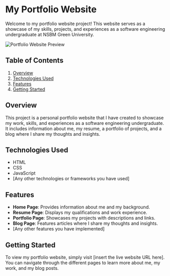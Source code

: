 # My Portfolio Website

Welcome to my portfolio website project! This website serves as a showcase of my skills, projects, and experiences as a software engineering undergraduate at NSBM Green University.

![Portfolio Website Preview](/path/to/your/website-screenshot.png)

## Table of Contents

1. [Overview](#overview)
2. [Technologies Used](#technologies-used)
3. [Features](#features)
4. [Getting Started](#getting-started)

## Overview

This project is a personal portfolio website that I have created to showcase my work, skills, and experiences as a software engineering undergraduate. It includes information about me, my resume, a portfolio of projects, and a blog where I share my thoughts and insights.

## Technologies Used

- HTML
- CSS
- JavaScript
- [Any other technologies or frameworks you have used]

## Features

- **Home Page**: Provides information about me and my background.
- **Resume Page**: Displays my qualifications and work experience.
- **Portfolio Page**: Showcases my projects with descriptions and links.
- **Blog Page**: Features articles where I share my thoughts and insights.
- [Any other features you have implemented]

## Getting Started

To view my portfolio website, simply visit [insert the live website URL here]. You can navigate through the different pages to learn more about me, my work, and my blog posts.